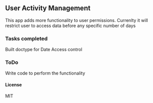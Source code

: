 ## User Activity Management

This app adds more functionality to user permissions. Currenlty it will restrict user to access data before any specific number of days

### Tasks completed
Built doctype for Date Access control

### ToDo
Write code to perform the functionality

#### License

MIT